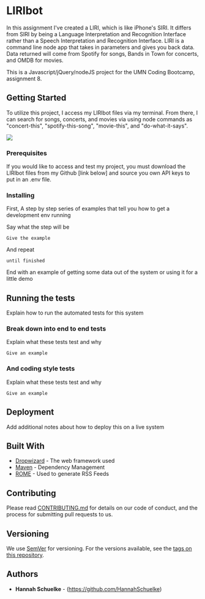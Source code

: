 # LIRIbot

In this assignment I've created a LIRI, which is like iPhone's SIRI. It differs from SIRI by being a Language Interpretation and Recognition Interface rather than a Speech Interpretation and Recognition Interface. LIRI is a command line node app that takes in parameters and gives you back data. Data returned will come from Spotify for songs, Bands in Town for concerts, and OMDB for movies.

This is a Javascript/jQuery/nodeJS project for the UMN Coding Bootcamp, assignment 8. 



## Getting Started

To utilize this project, I access my LIRIbot files via my terminal. From there, I can search for songs, concerts, and movies via using node commands as "concert-this", "spotify-this-song", "movie-this", and "do-what-it-says".

![](image.png)

### Prerequisites

If you would like to access and test my project, you must download the LIRIbot files from my Github [link below] and source you own API keys to put in an .env file. 

### Installing

First, 
A step by step series of examples that tell you how to get a development env running

Say what the step will be

```
Give the example
```

And repeat

```
until finished
```

End with an example of getting some data out of the system or using it for a little demo

## Running the tests

Explain how to run the automated tests for this system

### Break down into end to end tests

Explain what these tests test and why

```
Give an example
```

### And coding style tests

Explain what these tests test and why

```
Give an example
```

## Deployment

Add additional notes about how to deploy this on a live system

## Built With

* [Dropwizard](http://www.dropwizard.io/1.0.2/docs/) - The web framework used
* [Maven](https://maven.apache.org/) - Dependency Management
* [ROME](https://rometools.github.io/rome/) - Used to generate RSS Feeds

## Contributing

Please read [CONTRIBUTING.md](https://gist.github.com/PurpleBooth/b24679402957c63ec426) for details on our code of conduct, and the process for submitting pull requests to us.

## Versioning

We use [SemVer](http://semver.org/) for versioning. For the versions available, see the [tags on this repository](https://github.com/your/project/tags). 

## Authors

* **Hannah Schuelke** - (https://github.com/HannahSchuelke)
